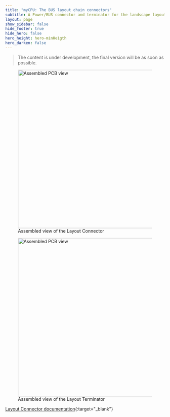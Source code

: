 ```yaml
---
title: "myCPU: The BUS layout chain connectors"
subtitle: A Power/BUS connector and terminator for the landscape layout chains
layout: page
show_sidebar: false
hide_footer: true
hide_hero: false
hero_height: hero-minHeigth
hero_darken: false
---
```

> The content is under development, the final version will be as soon as possible.

<figure class="center">
    <img src="{{ site.baseurl }}/img/mycpu/modules/layout/layout_connector_assembled_min.png" alt="Assembled PCB view" title="Assembled PCB view" width="500px">
    <figcaption>Assembled view of the Layout Connector</figcaption>
</figure>

<figure class="center">
    <img src="{{ site.baseurl }}/img/mycpu/modules/layout/layout_terminator_assembled_min.png" alt="Assembled PCB view" title="Assembled PCB view" width="500px">
    <figcaption>Assembled view of the Layout Terminator</figcaption>
</figure>

[Layout Connector documentation](/downloads/technical/myCPU_BUS_LayoutConnector_full.pdf){:target="_blank"}

